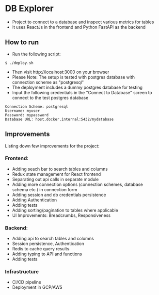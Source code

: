 # DB Explorer
- Project to connect to a database and inspect various metrics for tables
- It uses ReactJs in the frontend and Python FastAPI as the backend

## How to run
- Run the following script:
```
$ ./deploy.sh
```

- Then visit http://localhost:3000 on your browser
- Please Note: The setup is tested with postgres database with connection scheme as "postgresql"
- The deployment includes a dummy postgres database for testing
- Input the following credentials in the "Connect to Database" screen to connect to the test postgres database
```
Connection Scheme: postgresql
Username: myuser
Password: mypassword
Database URL: host.docker.internal:5432/mydatabase
```


## Improvements
Listing down few improvements for the project:

### Frontend:
- Adding seach bar to search tables and columns
- Redux state management for React frontend
- Separating out api calls in separate module 
- Adding more connection options (connection schemes, database schema etc.) in connection form
- Adding session and db credentials persistence
- Adding Authentication
- Adding tests
- Adding sorting/pagination to tables where applicable
- UI Improvements: Breadcrumbs, Responsiveness

### Backend:
- Adding api to search tables and columns
- Session persistence, Authentication 
- Redis to cache query results
- Adding typing to API and functions
- Adding tests

### Infrastructure
- CI/CD pipeline
- Deployment in GCP/AWS